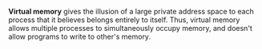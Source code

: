 **Virtual memory** gives the illusion of a large private address space to each process that it believes belongs entirely to itself. Thus, virtual memory allows multiple processes to simultaneously occupy memory, and doesn't allow programs to write to other's memory.